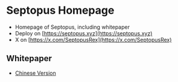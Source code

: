 # Septopus Homepage

* Homepage of Septopus, including whitepaper
* Deploy on [https://septopus.xyz](https://septopus.xyz)
* X on [https://x.com/SeptopusRex](https://x.com/SeptopusRex)


## Whitepaper

* [Chinese Version](./whitepaper/Septopus_CN.md)